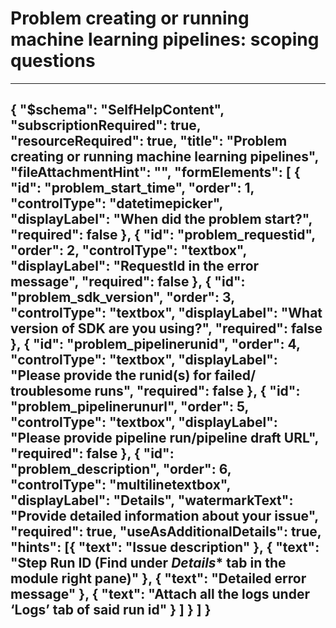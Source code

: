 <properties
	pageTitle="problemscopingques problem creating or running machine learning pipelines"
	description="Problem creating or running machine learning pipelines - scoping questions"
	service="microsoft.machinelearning"
	resource="machinelearning"
	ms.author="shbijlan"
	selfHelpType="problemScopingQuestions"
	supportTopicIds="32690845,32690881,32690847,32690846"
	productPesIds="16644"
	cloudEnvironments="public,fairfax,mooncake,usnat,ussec"
	schemaVersion="1"
	articleId="problemscopingques-machinelearning-pipelines"
	ownershipID="AzureML_AzureMachineLearningServices"
/>

# Problem creating or running machine learning pipelines: scoping questions
---
{
    "$schema": "SelfHelpContent",
    "subscriptionRequired": true,
    "resourceRequired": true,
    "title": "Problem creating or running machine learning pipelines",
    "fileAttachmentHint": "",
    "formElements":
    [
    	    {
            		"id": "problem_start_time",
            		"order": 1,
            		"controlType": "datetimepicker",
            		"displayLabel": "When did the problem start?",
            		"required": false
    },
          {
                "id": "problem_requestid",
                "order": 2,
                "controlType": "textbox",
                "displayLabel": "RequestId in the error message",
                "required": false
    },
          {
                "id": "problem_sdk_version",
                "order": 3,
                "controlType": "textbox",
                "displayLabel": "What version of SDK are you using?",
                "required": false
    },
          {
                "id": "problem_pipelinerunid",
                "order": 4,
                "controlType": "textbox",
                "displayLabel": "Please provide the runid(s) for failed/ troublesome runs",
                "required": false
	},
          {
                "id": "problem_pipelinerunurl",
                "order": 5,
                "controlType": "textbox",
                "displayLabel": "Please provide pipeline run/pipeline draft URL",
                "required": false
	},
		      {
                "id": "problem_description",
                "order": 6,
                "controlType": "multilinetextbox",
                "displayLabel": "Details",
                "watermarkText": "Provide detailed information about your issue",
                "required": true,
                "useAsAdditionalDetails": true,
                "hints": [{
                    "text": "Issue description"
                  }, {
                    "text": "Step Run ID (Find under *Details** tab in the module right pane)"
                  }, {
                    "text": "Detailed error message"
                  }, {
                    "text": "Attach all the logs under ‘Logs’ tab of said run id"
				          }
			]
		}
	]
}
---
